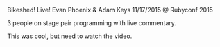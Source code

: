 Bikeshed! Live!
Evan Phoenix & Adam Keys
11/17/2015 @ Rubyconf 2015

3 people on stage pair programming with live commentary.

This was cool, but need to watch the video.
